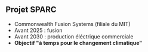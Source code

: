 ## Projet SPARC

- Commonwealth Fusion Systems (filiale du MIT)
- Avant 2025 : fusion
- Avant 2030 : production éléctrique commerciale
- **Objectif "à temps pour le changement climatique"**